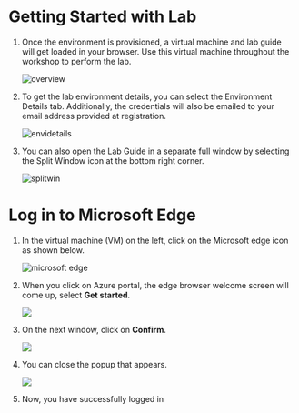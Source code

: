 # Getting Started with Lab


1. Once the environment is provisioned, a virtual machine and lab guide will get loaded in your browser. Use this virtual machine throughout the workshop to perform the lab.

    ![overview](../DevOps/Terraform/media/overview1.png)
   
1. To get the lab environment details, you can select the Environment Details tab. Additionally, the credentials will also be emailed to your email address provided at registration.

    ![envidetails](../DevOps/Terraform/media/envidetails.png)

1. You can also open the Lab Guide in a separate full window by selecting the Split Window icon at the bottom right corner.

    ![splitwin](../DevOps/Terraform/media/splitwin.png)
    

# Log in to Microsoft Edge


1. In the virtual machine (VM) on the left, click on the Microsoft edge icon as shown below.

     ![microsoft edge](../DevOps/Terraform/media/microsft%20edge.png)
     
1. When you click on Azure portal, the edge browser welcome screen will come up, select **Get started**.

    ![](https://github.com/CloudLabsAI-Azure/AIW-Azure-Network-Solutions/blob/main/media/getstarted.png?raw=true)
   
1. On the next window, click on **Confirm**.

    ![](https://github.com/CloudLabsAI-Azure/AIW-Azure-Network-Solutions/blob/main/media/tabpage.png?raw=true)
    
1. You can close the popup that appears.

    ![](https://github.com/CloudLabsAI-Azure/AIW-Azure-Network-Solutions/blob/main/media/withoutsi.png?raw=true)
    
1. Now, you have successfully logged in 
   
